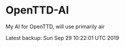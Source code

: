 # OpenTTD-AI
My AI for OpenTTD, will use primarily air

Latest backup: Sun Sep 29 10:22:01 UTC 2019
